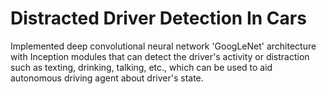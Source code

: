 # Distracted Driver Detection In Cars

Implemented deep convolutional neural network 'GoogLeNet' architecture with Inception modules that can detect the driver's activity or distraction such as texting, drinking, talking, etc., which can be used to aid autonomous driving agent about driver's state.
